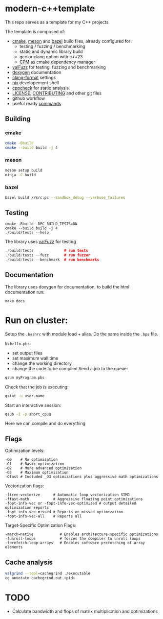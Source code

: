 # modern-c++template

This repo serves as a template for my C++ projects.

The template is composed of:

- [cmake](./CMakeLists.txt), [meson](./meson.build) and [bazel](https://bazel.build/) build files, already configured for:
    - testing / fuzzing / benchmarking
    - static and dynamic library build
    - gcc or clang option with c++23
    - [CPM](https://github.com/cpm-cmake/CPM.cmake) as cmake dependency manager
- [valFuzz](https://github.com/San7o/valFuzz) for testing, fuzzing and benchmarking
- [doxygen](./doxtgen.conf) documentation
- [clang-format](./.clang-format) settings
- [nix](./flake.nix) developement shell
- [cppcheck](https://cppcheck.sourceforge.io/) for static analysis 
- [LICENSE](./LICENSE), [CONTRIBUTING](./CONTRIBUTING.md) and other [git](./.gitattributes) files
- github workflow
- useful ready [commands](./Makefile)

## Building

### cmake
```bash
cmake -Bbuild
cmake --build build -j 4
```
### meson
```bash
meson setup build
ninja -C build
```
### bazel
```bash
bazel build //src:pc --sandbox_debug --verbose_failures
```

## Testing
```
cmake -Bbuild -DPC_BUILD_TESTS=ON
cmake --build build -j 4
./build/tests --help
```
The library uses [valFuzz](https://github.com/San7o/valFuzz) for testing
```c++
./build/tests              # run tests
./build/tests --fuzz       # run fuzzer
./build/tests --benchmark  # run benchmarks
```

## Documentation

The library uses doxygen for documentation, to build the html documentation run:
```
make docs
```

# Run on cluster:
Setup the `.bashrc` with module load + alias.
Do the same inside the `.bps` file.

In `hello.pbs`:
- set output files
- set masimum wall time
- change the working directory
- change the code to be compiled
Send a job to the queue:
```bash
qsum myProgram.pbs
```
Check that the job is executing:
```bash
qstat -u user.name
```
Start an interactive session:
```bash
qsub -I -p short_cpuQ
```
Here we can compile and do everything

## Flags
Optimization levels:
```
-O0    # No optimization
-O1    # Basic optimization
-O2    # More advanced optimization
-O3    # Maximum optimization
-Ofast # Included _O3 optimizations plus aggressive math optimizations
```
Vectorization flags:
```
-ftree-vectorize      # Automatic loop vectorization SIMD
-ffast-math           # Aggressive floating point optimizations
-fopt-info-vec or -fopt-info-vec-optimized # output detailed optimization reports
-fopt-info-vec-missed # Reports on missed optimization
-fopt-info-vec-all    # Reports all
```
Target-Specific Optimization Flags:
```
-march=native            # Enables architecture-specific optimizations
-funroll-loops           # forces the compiler to unroll loops
-fprefetch-loop-arrays   # Enables software prefetching of array elements
```

## Cache analysis
```bash
valgrind --tool=cachegrind ./executable
cg_annotate cachegrind.out.<pid>
```

# TODO
- Calculate bandwidth and flops of matrix multiplication and optimizations
